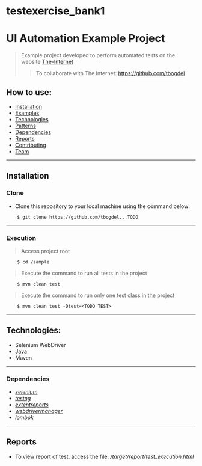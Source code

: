# testexercise_bank1


# UI Automation Example Project
> Example project developed to perform automated tests on the website [The-Internet](https://TODO123.12/)
>> To collaborate with The Internet: https://github.com/tbogdel


## How to use:

- [Installation](#installation)
- [Examples](#examples)
- [Technologies](#technologies)
- [Patterns](#patterns)
- [Dependencies](#dependencies)
- [Reports](#reports)
- [Contributing](#contributing)
- [Team](#team)

---

## Installation
### Clone

- Clone this repository to your local machine using the command below:
```
	$ git clone https://github.com/tbogdel...TODO
```

---

### Execution

> Access project root

```
	$ cd /sample
```
> Execute the command to run all tests in the project

```
	$ mvn clean test
```
> Execute the command to run only one test class in the project

```
	$ mvn clean test -Dtest=<TODO TEST>
```

---
## Technologies:
- Selenium WebDriver
- Java
- Maven

---

### Dependencies
* *[selenium](https://www.selenium.dev/)*
* *[testng](https://testng.org/)*
* *[extentreports](http://www.extentreports.com/)*
* *[webdrivermanager](https://github.com/bonigarcia/webdrivermanager)*
* *[lombok](https://projectlombok.org/)*

---

## Reports
* To view report of test, access the file: */target/report/test_execution.html*
